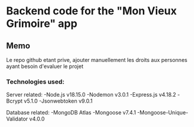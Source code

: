 # Backend code for the "Mon Vieux Grimoire" app

## Memo
Le repo github etant prive, ajouter manuellement les droits aux personnes ayant besoin
d'evaluer le projet

### Technologies used:

Server related:
-Node.js v18.15.0
-Nodemon v3.0.1
-Express.js v4.18.2
-Bcrypt v5.1.0
-Jsonwebtoken v9.0.1

Database related:
-MongoDB Atlas
-Mongoose v7.4.1
-Mongoose-Unique-Validator v4.0.0